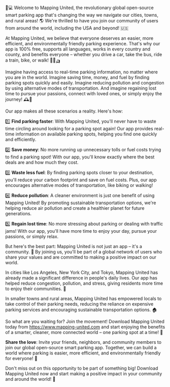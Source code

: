 🚗💻 Welcome to Mapping United, the revolutionary global open-source smart parking app that's changing the way we navigate our cities, towns, and rural areas! 🌎 We're thrilled to have you join our community of users from around the world, including the USA and beyond! 🇺🇸

At Mapping United, we believe that everyone deserves an easier, more efficient, and environmentally friendly parking experience. That's why our app is 100% free, supports all languages, works in every country and county, and benefits everyone – whether you drive a car, take the bus, ride a train, bike, or walk! 🚌🚂🛺

Imagine having access to real-time parking information, no matter where you are in the world. Imagine saving time, money, and fuel by finding parking spots quickly and easily. Imagine reducing pollution and congestion by using alternative modes of transportation. And imagine regaining lost time to pursue your passions, connect with loved ones, or simply enjoy the journey! 🕰️🌟

Our app makes all these scenarios a reality. Here's how:

1️⃣ **Find parking faster**: With Mapping United, you'll never have to waste time circling around looking for a parking spot again! Our app provides real-time information on available parking spots, helping you find one quickly and efficiently.

2️⃣ **Save money**: No more running up unnecessary tolls or fuel costs trying to find a parking spot! With our app, you'll know exactly where the best deals are and how much they cost.

3️⃣ **Waste less fuel**: By finding parking spots closer to your destination, you'll reduce your carbon footprint and save on fuel costs. Plus, our app encourages alternative modes of transportation, like biking or walking!

4️⃣ **Reduce pollution**: A cleaner environment is just one benefit of using Mapping United! By promoting sustainable transportation options, we're helping reduce air pollution and create a healthier planet for future generations.

5️⃣ **Regain lost time**: No more stressing about parking or dealing with traffic jams! With our app, you'll have more time to enjoy your day, pursue your passions, or simply relax.

But here's the best part: Mapping United is not just an app – it's a community. 🌈 By joining us, you'll be part of a global network of users who share your values and are committed to making a positive impact on our world.

In cities like Los Angeles, New York City, and Tokyo, Mapping United has already made a significant difference in people's daily lives. Our app has helped reduce congestion, pollution, and stress, giving residents more time to enjoy their communities. 🌆

In smaller towns and rural areas, Mapping United has empowered locals to take control of their parking needs, reducing the reliance on expensive parking services and encouraging sustainable transportation options. 🏠

So what are you waiting for? Join the movement! Download Mapping United today from https://www.mapping-united.com and start enjoying the benefits of a smarter, cleaner, more connected world – one parking spot at a time! 🌟

**Share the love**: Invite your friends, neighbors, and community members to join our global open-source smart parking app. Together, we can build a world where parking is easier, more efficient, and environmentally friendly for everyone! 🤩

Don't miss out on this opportunity to be part of something big! Download Mapping United now and start making a positive impact in your community and around the world! 💪
